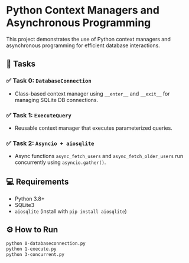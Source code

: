 # Python Context Managers and Asynchronous Programming

This project demonstrates the use of Python context managers and asynchronous programming for efficient database interactions.

## 📌 Tasks

### ✅ Task 0: `DatabaseConnection`
- Class-based context manager using `__enter__` and `__exit__` for managing SQLite DB connections.

### ✅ Task 1: `ExecuteQuery`
- Reusable context manager that executes parameterized queries.

### ✅ Task 2: `Asyncio + aiosqlite`
- Async functions `async_fetch_users` and `async_fetch_older_users` run concurrently using `asyncio.gather()`.

## 💻 Requirements

- Python 3.8+
- SQLite3
- `aiosqlite` (install with `pip install aiosqlite`)

## ⚙️ How to Run

```bash
python 0-databaseconnection.py
python 1-execute.py
python 3-concurrent.py

